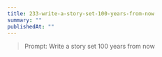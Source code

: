 ```yaml
---
title: 233-write-a-story-set-100-years-from-now
summary: ""
publishedAt: ""
---
```


> Prompt: Write a story set 100 years from now

